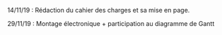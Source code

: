 14/11/19 : Rédaction du cahier des charges  et sa mise en page.

29/11/19 : Montage électronique + participation au diagramme de Gantt

